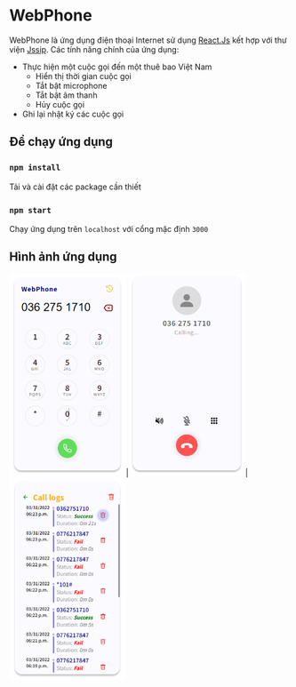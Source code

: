 # WebPhone

WebPhone là ứng dụng điện thoại Internet sử dụng
[React.Js](https://reactjs.org/) kết hợp với thư viện
[Jssip](https://jssip.net/). Các tính năng chính của ứng dụng:

- Thực hiện một cuộc gọi đến một thuê bao Việt Nam
  - Hiển thị thời gian cuộc gọi
  - Tắt bật microphone
  - Tắt bật âm thanh
  - Hủy cuộc gọi
- Ghi lại nhật ký các cuộc gọi

## Để chạy ứng dụng

### `npm install`

Tải và cài đặt các package cần thiết

### `npm start`

Chạy ứng dụng trên `localhost` với cổng mặc định `3000`

## Hình ảnh ứng dụng

<img src="./screen_home.png" alt="drawing" width="210"
height="364"/>|<img src="./screen_call.png" alt="drawing" width="210"
height="364"/>|<img src="./screen_logs.png" alt="drawing" width="210" height="364"/>
